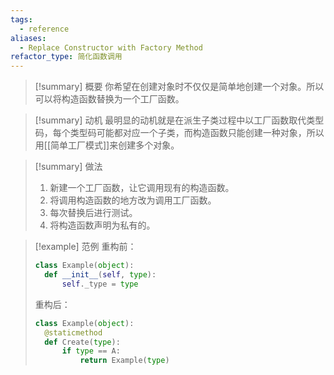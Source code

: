 ```yaml
---
tags:
  - reference
aliases:
  - Replace Constructor with Factory Method
refactor_type: 简化函数调用
---
```

> [!summary] 概要
> 你希望在创建对象时不仅仅是简单地创建一个对象。所以可以将构造函数替换为一个工厂函数。

> [!summary] 动机
> 最明显的动机就是在派生子类过程中以工厂函数取代类型码，每个类型码可能都对应一个子类，而构造函数只能创建一种对象，所以用[[简单工厂模式]]来创建多个对象。

> [!summary] 做法
> 1. 新建一个工厂函数，让它调用现有的构造函数。
> 2. 将调用构造函数的地方改为调用工厂函数。
> 3. 每次替换后进行测试。
> 4. 将构造函数声明为私有的。

> [!example] 范例
> 重构前：
> ```python
> class Example(object):
> 	def __init__(self, type):
> 		self._type = type
> ```
> 重构后：
> ```python
> class Example(object):
> 	@staticmethod
> 	def Create(type):
> 		if type == A:
> 			return Example(type)
> ```

